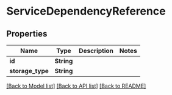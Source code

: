 # ServiceDependencyReference

## Properties

Name | Type | Description | Notes
------------ | ------------- | ------------- | -------------
**id** | **String** |  | 
**storage_type** | **String** |  | 

[[Back to Model list]](../README.md#documentation-for-models) [[Back to API list]](../README.md#documentation-for-api-endpoints) [[Back to README]](../README.md)



